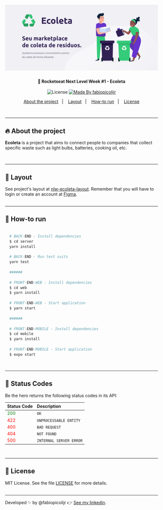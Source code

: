 <h1 align="center"><img src="https://github.com/fabiopicolijr/nlw-01-web/blob/9277bde024b7eb3d062acf10198ff4970309f1b7/src/assets/banner.png"></h1>

<h4 align="center">
  🚀 Rocketseat Next Level Week #1 - Ecoleta
</h4>

<p align="center">
  <img alt="License" src="https://img.shields.io/static/v1?label=license&message=MIT&color=282A36">

  <a href="https://github.com/fabiopicolijr">
    <img alt="Made By fabiopicolijr" title="Made By fabiopicolijr" src="https://img.shields.io/badge/made%20by-fabiopicolijr-34CB79" alt="Made by fabiopicolijr" />
  <a>
</p>

<p align="center">
  <a href="#fire-about-the-project">About the project</a>&nbsp;&nbsp;&nbsp;|&nbsp;&nbsp;&nbsp;
  <a href="#art-layout">Layout</a>&nbsp;&nbsp;&nbsp;|&nbsp;&nbsp;&nbsp;
  <a href="#electric_plug-how-to-run">How-to run</a>&nbsp;&nbsp;&nbsp;|&nbsp;&nbsp;&nbsp;
  <a href="#memo-license">License</a>
</p>

<br />

---

##  :fire: About the project

<p>
  <b>Ecoleta</b> is a project that aims to connect people to companies that collect specific waste such as light bulbs, batteries, cooking oil, etc.
</p>
<br />

---

##  :art: Layout

See project's layout at [nlw-ecoleta-layout](https://www.figma.com/file/1SxgOMojOB2zYT0Mdk28lB/Ecoleta). Remember that you will have to login or create an account at [Figma](http://figma.com/).
<br />
<br />

---

## :electric_plug: How-to run

```bash

  # BACK-END - Install dependencies
  $ cd server
  yarn install

  # BACK-END - Run test suits
  yarn test

  ######

  # FRONT-END-WEB - Install dependencies
  $ cd web
  $ yarn install

  # FRONT-END-WEB - Start application
  $ yarn start

  ######

  # FRONT-END-MOBILE - Install dependencies
  $ cd mobile
  $ yarn install

  # FRONT-END-MOBILE - Start application
  $ expo start
```
<br />

---

## :traffic_light: Status Codes

Be the hero returns the following status codes in its API:

| Status Code | Description |
| :--- | :--- |
| <span style="color:green;">200</span> | `OK` |
| <span style="color:red;">422</span> | `UNPROCESSABLE ENTITY` |
| <span style="color:red;">400</span> | `BAD REQUEST` |
| <span style="color:red;">404</span> | `NOT FOUND` |
| <span style="color:red;">500</span> | `INTERNAL SERVER ERROR` |
<br />

---

## :memo: License

MIT License. See the file [LICENSE](LICENSE.md) for more details.
<br />
<br />

---

Developed :sparkles: by @fabiopicolijr :point_right: [See my linkedin](http://www.linkedin.com/in/fabiopicolijr).
